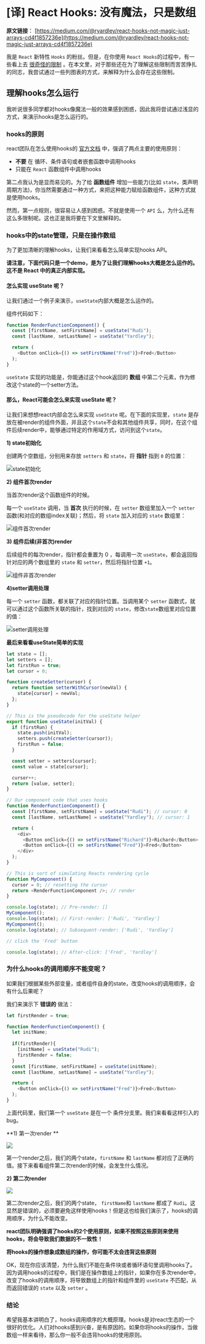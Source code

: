 # [译] React Hooks: 没有魔法，只是数组



**原文链接**： [https://medium.com/@ryardley/react-hooks-not-magic-just-arrays-cd4f1857236e](https://medium.com/@ryardley/react-hooks-not-magic-just-arrays-cd4f1857236e)



我是 `React` 新特性 `Hooks` 的粉丝。但是，在你使用 `React Hooks`的过程中，有一些看上去 [很奇怪的限制](https://reactjs.org/docs/hooks-rules.html) 。在本文里，对于那些还在为了理解这些限制而苦苦挣扎的同志，我尝试通过一些列图表的方式，来解释为什么会存在这些限制。

## 理解hooks怎么运行

我听说很多同学都对hooks像魔法一般的效果感到困惑，因此我将尝试通过浅显的方式，来演示hooks是怎么运行的。

### hooks的原则

react团队在怎么使用hooks的 [官方文档](https://reactjs.org/docs/hooks-rules.html) 中，强调了两点主要的使用原则：

*  **不要** 在 循环、条件语句或者嵌套函数中调用hooks
* 只能在 `React` 函数组件中调用hooks

第二点我认为是显而易见的。为了给 **函数组件** 增加一些能力(比如 `state`，类声明周期方法)，你当然需要通过一种方式，来把这种能力赋给函数组件，这种方式就是使用hooks。

然而，第一点规则，很容易让人感到困惑。不就是使用一个 `API` 么，为什么还有这么多限制呢。这也正是我将要在下文里解释的。

### hooks中的state管理，只是在操作数组

为了更加清晰的理解hooks，让我们来看看怎么简单实现hooks API。

**请注意，下面代码只是一个demo，是为了让我们理解hooks大概是怎么运作的。这不是 React 中的真正内部实现。** 

#### 怎么实现 useState 呢？

让我们通过一个例子来演示，`useState`内部大概是怎么运作的。

组件代码如下： 

```javascript
function RenderFunctionComponent() {
  const [firstName, setFirstName] = useState("Rudi");
  const [lastName, setLastName] = useState("Yardley");

  return (
    <Button onClick={() => setFirstName("Fred")}>Fred</Button>
  );
}
```

`useState` 实现的功能是，你能通过这个hook返回的 **数组** 中第二个元素，作为修改这个state的一个setter方法。

#### 那么，React可能会怎么来实现 useState 呢？

让我们来想想react内部会怎么来实现 `useState` 呢。在下面的实现里，`state` 是存放在被render的组件外面，并且这个`state`不会和其他组件共享，同时，在这个组件后续render中，能够通过特定的作用域方式，访问到这个`state`。

**1) state初始化** 

创建两个空数组，分别用来存放 `setters` 和 `state`，将 **指针** 指到 `0` 的位置：

![state初始化](./1.png)

**2) 组件首次render**

当首次render这个函数组件的时候。

每一个 `useState` 调用，当 **首次** 执行的时候，在 `setter` 数组里加入一个 `setter` 函数(和对应的数组index关联)；然后，将 `state` 加入对应的 `state` 数组里：

![组件首次render](./2.png)

**3) 组件后续(非首次)render**

后续组件的每次render，指针都会重置为 0 ，每调用一次 `useState`，都会返回指针对应的两个数组里的 `state` 和 `setter`，然后将指针位置 `+1`。

![组件非首次render](./3.png)

**4)setter调用处理**

每一个 `setter` 函数，都关联了对应的指针位置。当调用某个 `setter` 函数式，就可以通过这个函数所关联的指针，找到对应的 `state`，修改`state`数组里对应位置的值：

![setter调用处理](./4.png)

**最后来看看useState简单的实现** 

```javascript
let state = [];
let setters = [];
let firstRun = true;
let cursor = 0;

function createSetter(cursor) {
  return function setterWithCursor(newVal) {
    state[cursor] = newVal;
  };
}

// This is the pseudocode for the useState helper
export function useState(initVal) {
  if (firstRun) {
    state.push(initVal);
    setters.push(createSetter(cursor));
    firstRun = false;
  }

  const setter = setters[cursor];
  const value = state[cursor];

  cursor++;
  return [value, setter];
}

// Our component code that uses hooks
function RenderFunctionComponent() {
  const [firstName, setFirstName] = useState("Rudi"); // cursor: 0
  const [lastName, setLastName] = useState("Yardley"); // cursor: 1

  return (
    <div>
      <Button onClick={() => setFirstName("Richard")}>Richard</Button>
      <Button onClick={() => setFirstName("Fred")}>Fred</Button>
    </div>
  );
}

// This is sort of simulating Reacts rendering cycle
function MyComponent() {
  cursor = 0; // resetting the cursor
  return <RenderFunctionComponent />; // render
}

console.log(state); // Pre-render: []
MyComponent();
console.log(state); // First-render: ['Rudi', 'Yardley']
MyComponent();
console.log(state); // Subsequent-render: ['Rudi', 'Yardley']

// click the 'Fred' button

console.log(state); // After-click: ['Fred', 'Yardley']
```



### 为什么hooks的调用顺序不能变呢？

如果我们根据某些外部变量，或者组件自身的state，改变hooks的调用顺序，会有什么后果呢？

我们来演示下 **错误的** 做法：

```javascript
let firstRender = true;

function RenderFunctionComponent() {
  let initName;
  
  if(firstRender){
    [initName] = useState("Rudi");
    firstRender = false;
  }
  const [firstName, setFirstName] = useState(initName);
  const [lastName, setLastName] = useState("Yardley");

  return (
    <Button onClick={() => setFirstName("Fred")}>Fred</Button>
  );
}
```



 上面代码里，我们第一个 `useState` 是在一个 条件分支里。我们来看看这样引入的bug。

**1) 第一次render **

![](./bad-1.png)

第一个render之后，我们的两个state，`firstName` 和 `lastName` 都对应了正确的值。接下来看看组件第二次render的时候，会发生什么情况。

**2) 第二次render** 

![](./bad-2.png)

第二次render之后，我们的两个state， `firstName`和 `lastName` 都成了 `Rudi`。这显然是错误的，必须要避免这样使用hooks！但是这也给我们演示了，hooks的调用顺序，为什么不能改变。

**react团队明确强调了hooks的2个使用原则，如果不按照这些原则来使用hooks，将会导致我们数据的不一致性！**

**将hooks的操作想象成数组的操作，你可能不太会违背这些原则** 

OK，现在你应该清楚，为什么我们不能在条件块或者循环语句里调用hooks了。因为调用hooks的过程中，我们是在操作数组上的指针，如果你在多次render中，改变了hooks的调用顺序，将导致数组上的指针和组件里的 `useState` 不匹配，从而返回错误的 `state` 以及 `setter` 。



### 结论

希望我基本讲明白了，hooks调用顺序的大概原理。hooks是对react生态的一个很好的优化。人们对hooks感到兴奋，是有原因的。如果你将hooks的操作，当做数组一样来看待，那么你一般不会违背hooks的使用原则。





